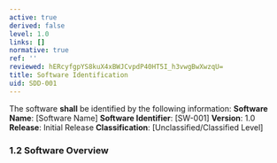 ```yaml
---
active: true
derived: false
level: 1.0
links: []
normative: true
ref: ''
reviewed: hERcyfgpYS8kuX4xBWJCvpdP40HT5I_h3vwgBwXwzqU=
title: Software Identification
uid: SDD-001
---
```


The software **shall** be identified by the following information:
**Software Name**: [Software Name]
**Software Identifier**: [SW-001]
**Version**: 1.0
**Release**: Initial Release
**Classification**: [Unclassified/Classified Level]

### 1.2 Software Overview